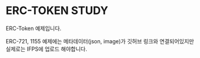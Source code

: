 # ERC-TOKEN STUDY

ERC-Token 예제입니다. <br>

ERC-721, 1155 예제에는 메타데이터(json, image)가 깃허브 링크와 연결되어있지만 실제로는 IFPS에 업로드 해야합니다.
